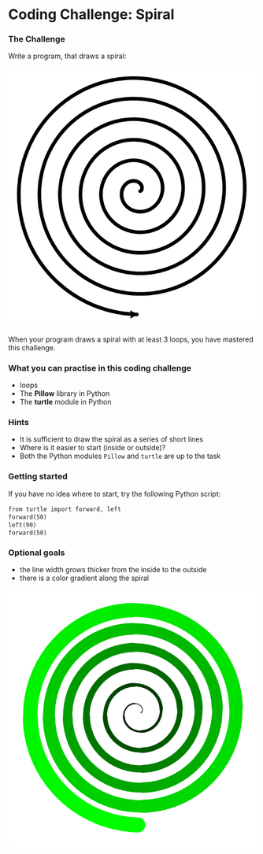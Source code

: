 
# Coding Challenge: Spiral

### The Challenge

Write a program, that draws a spiral:

![spiral](images/spiral1.svg)

When your program draws a spiral with at least 3 loops, you have mastered this challenge.


### What you can practise in this coding challenge

* loops
* The **Pillow** library in Python
* The **turtle** module in Python

### Hints

* It is sufficient to draw the spiral as a series of short lines
* Where is it easier to start (inside or outside)?
* Both the Python modules `Pillow` and `turtle` are up to the task

### Getting started

If you have no idea where to start, try the following Python script:

    from turtle import forward, left
    forward(50)
    left(90)
    forward(50)

### Optional goals

* the line width grows thicker from the inside to the outside
* there is a color gradient along the spiral

![Spiral with width and color](images/spiral2.svg)

